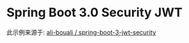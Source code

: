 # Spring Boot 3.0 Security JWT
此示例来源于: [ali-bouali / spring-boot-3-jwt-security](https://github.com/ali-bouali/spring-boot-3-jwt-security)